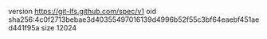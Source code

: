 version https://git-lfs.github.com/spec/v1
oid sha256:4c0f2713bebae3d40355497016139d4996b52f55c3bf64eaebf451aed441f95a
size 12024
